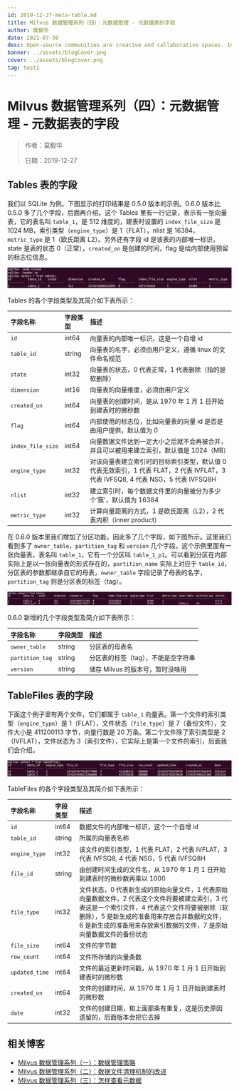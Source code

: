 ```yaml
---
id: 2019-12-27-meta-table.md
title: Milvus 数据管理系列（四）：元数据管理 - 元数据表的字段
author: 莫毅华
date: 2021-07-30
desc: Open-source communities are creative and collaborative spaces. In that vein, the Milvus
banner: ../assets/blogCover.png
cover: ../assets/blogCover.png
tag: test1
---
```


# Milvus 数据管理系列（四）：元数据管理 - 元数据表的字段

> 作者：莫毅华
>
> 日期：2019-12-27

## Tables 表的字段

我们以 SQLite 为例。下图显示的打印结果是 0.5.0 版本的示例。0.6.0 版本比 0.5.0 多了几个字段，后面再介绍。这个 Tables 里有一行记录，表示有一张向量表，它的表名叫 `table_1`，是 512 维度的，建表时设置的 `index_file_size` 是 1024 MB，索引类型（`engine_type`）是 1（FLAT），nlist 是 16384，`metric_type` 是 1（欧氏距离 L2）。另外还有字段 id 是该表的内部唯一标识，state 是表的状态 0（正常），`created_on` 是创建的时间，flag 是给内部使用预留的标志位信息。

![tables](https://raw.githubusercontent.com/milvus-io/community/master/blog/assets/metadata/tables.png)

Tables 的各个字段类型及其简介如下表所示：

| 字段名称          | 字段类型 | 描述                                                                                                                             |
| :---------------- | :------- | :------------------------------------------------------------------------------------------------------------------------------- |
| `id`              | int64    | 向量表的内部唯一标识，这是一个自增 id                                                                                            |
| `table_id`        | string   | 向量表的名字，必须由用户定义，遵循 linux 的文件命名规范                                                                          |
| `state`           | int32    | 向量表的状态，0 代表正常，1 代表删除（指的是软删除）                                                                             |
| `dimension`       | int16    | 向量表的向量维度，必须由用户定义                                                                                                 |
| `created_on`      | int64    | 向量表的创建时间，是从 1970 年 1 月 1 日开始到建表时的微秒数                                                                     |
| `flag`            | int64    | 内部使用的标志位，比如向量表的向量 id 是否是由用户提供，默认值为 0                                                               |
| `index_file_size` | int64    | 向量数据文件达到一定大小之后就不会再被合并，并且可以被用来建立索引，默认值是 1024（MB）                                          |
| `engine_type`     | int32    | 对该向量表建立索引时的目标索引类型，默认值 0 代表无效索引，1 代表 FLAT，2 代表 IVFLAT，3 代表 IVFSQ8, 4 代表 NSG，5 代表 IVFSQ8H |
| `nlist`           | int32    | 建立索引时，每个数据文件里的向量被分为多少个’簇‘，默认值为 16384                                                                 |
| `metric_type`     | int32    | 计算向量距离的方式，1 是欧氏距离（L2），2 代表内积（inner product）                                                              |

在 0.6.0 版本里我们增加了分区功能，因此多了几个字段，如下图所示。这里我们看到多了 `owner_table`，`partition_tag` 和 `version` 几个字段。这个示例里面有一张向量表，表名叫 `table_1`，它有一个分区叫 `table_1_p1`。可以看到分区在内部实际上是以一张向量表的形式存在的，`partition_name` 实际上对应于 `table_id`，分区表的参数都继承自它的母表，`owner_table` 字段记录了母表的名字，`partition_tag` 则是分区表的标签（tag）。

![tables_new](https://raw.githubusercontent.com/milvus-io/community/master/blog/assets/metadata/tables_new.png)

0.6.0 新增的几个字段类型及简介如下表所示：

| 字段名称        | 字段类型 | 描述                                |
| :-------------- | :------- | :---------------------------------- |
| `owner_table`   | string   | 分区表的母表名                      |
| `partition_tag` | string   | 分区表的标签（tag），不能是空字符串 |
| `version`       | string   | 储存 Milvus 的版本号，暂时没啥用    |

## TableFiles 表的字段

下面这个例子里有两个文件，它们都属于 `table_1` 向量表。第一个文件的索引类型（`engine_type`）是 1（FLAT），文件状态（`file_type`）是 7（备份文件），文件大小是 411200113 字节，向量行数是 20 万条。第二个文件除了索引类型是 2（IVFLAT），文件状态为 3（索引文件），它实际上是第一个文件的索引，后面我们会介绍。

![tablefiles](https://raw.githubusercontent.com/milvus-io/community/master/blog/assets/metadata/tablefiles.png)

TableFiles 的各个字段类型及其简介如下表所示：

| 字段名称       | 字段类型 | 描述                                                                                                                                                                                                                                                                    |
| :------------- | :------- | :---------------------------------------------------------------------------------------------------------------------------------------------------------------------------------------------------------------------------------------------------------------------- |
| `id`           | int64    | 数据文件的内部唯一标识，这个一个自增 id                                                                                                                                                                                                                                 |
| `table_id`     | string   | 所属的向量表名称                                                                                                                                                                                                                                                        |
| `engine_type`  | int32    | 该文件的索引类型，1 代表 FLAT，2 代表 IVFLAT，3 代表 IVFSQ8, 4 代表 NSG，5 代表 IVFSQ8H                                                                                                                                                                                 |
| `file_id`      | string   | 由创建时间生成的文件名，从 1970 年 1 月 1 日开始到建表时的微秒数再乘以 1000                                                                                                                                                                                             |
| `file_type`    | int32    | 文件状态，0 代表新生成的原始向量文件，1 代表原始向量数据文件，2 代表这个文件将要被建立索引，3 代表这是一个索引文件，4 代表这个文件将要被删除（软删除），5 是新生成的准备用来存放合并数据的文件， 6 是新生成的准备用来存放索引数据的文件，7 是原始向量数据文件的备份状态 |
| `file_size`    | int64    | 文件的字节数                                                                                                                                                                                                                                                            |
| `row_count`    | int64    | 文件所存储的向量条数                                                                                                                                                                                                                                                    |
| `updated_time` | int64    | 文件的最近更新时间戳，从 1970 年 1 月 1 日开始到建表时的微秒数                                                                                                                                                                                                          |
| `created_on`   | int64    | 文件的创建时间，从 1970 年 1 月 1 日开始到建表时的微秒数                                                                                                                                                                                                                |
| `date`         | int32    | 文件的创建日期，和上面那条有重复，这是历史原因遗留的，后面版本会把它去掉                                                                                                                                                                                                |

## 相关博客

- [Milvus 数据管理系列（一）：数据管理策略](2019-11-08-data-management.md)
- [Milvus 数据管理系列（二）：数据文件清理机制的改进](2019-12-18-datafile-cleanup.md)
- [Milvus 数据管理系列（三）：怎样查看元数据](2019-12-24-view-metadata.md)
